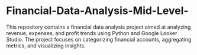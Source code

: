 # Financial-Data-Analysis-Mid-Level-
This repository contains a financial data analysis project aimed at analyzing revenue, expenses, and profit trends using Python and Google Looker Studio. The project focuses on categorizing financial accounts, aggregating metrics, and visualizing insights.
